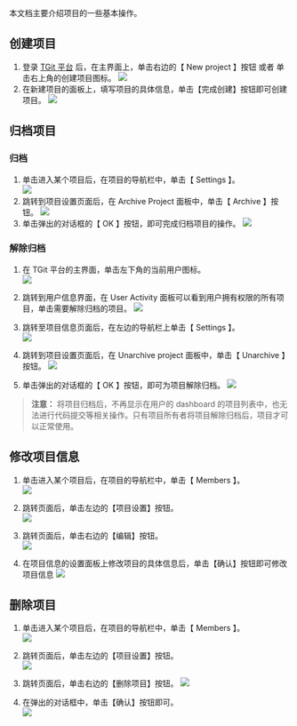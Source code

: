 本文档主要介绍项目的一些基本操作。

## 创建项目
1. 登录 [TGit 平台](https://git.tce.fsphere.cn/) 后，在主界面上，单击右边的【 New project 】按钮 或者 单击右上角的创建项目图标。
![](http://imgcache.tce.fsphere.cn/image/mc.qcloudimg.com/static/img/45b9ab618cd6317de92d6572a9976263/image.png)
2. 在新建项目的面板上，填写项目的具体信息，单击【完成创建】按钮即可创建项目。
![](http://imgcache.tce.fsphere.cn/image/mc.qcloudimg.com/static/img/7017962f922fb122ad3f87aa88465f1d/image.png)

## 归档项目
### 归档
1. 单击进入某个项目后，在项目的导航栏中，单击【 Settings 】。  
![](http://imgcache.tce.fsphere.cn/image/mc.qcloudimg.com/static/img/d9c3c555b25444e2b6bcfe83d01d41eb/image.png)
2. 跳转到项目设置页面后，在 Archive Project 面板中，单击【 Archive 】按钮。
![](http://imgcache.tce.fsphere.cn/image/mc.qcloudimg.com/static/img/6692d85a9647b72b7e34712798eccd4c/image.png)
3. 单击弹出的对话框的【 OK 】按钮，即可完成归档项目的操作。
![](http://imgcache.tce.fsphere.cn/image/mc.qcloudimg.com/static/img/d813d34c76bad6af1cc281985adade5d/image.png)

### 解除归档
1. 在 TGit 平台的主界面，单击左下角的当前用户图标。  
![](http://imgcache.tce.fsphere.cn/image/mc.qcloudimg.com/static/img/1a4586cfd298b1265c0a8444e18dcd5c/image.png)

2. 跳转到用户信息界面，在 User Activity 面板可以看到用户拥有权限的所有项目，单击需要解除归档的项目。
![](http://imgcache.tce.fsphere.cn/image/mc.qcloudimg.com/static/img/9e5a009663ba1784855df74d94448e13/image.png)

3. 跳转至项目信息页面后，在左边的导航栏上单击【 Settings 】。<br />
![](http://imgcache.tce.fsphere.cn/image/mc.qcloudimg.com/static/img/d9c3c555b25444e2b6bcfe83d01d41eb/image.png)

4. 跳转到项目设置页面后，在 Unarchive project 面板中，单击【 Unarchive 】按钮。
![](http://imgcache.tce.fsphere.cn/image/mc.qcloudimg.com/static/img/61e06d5c80cf40f3bb852a97847d3b54/image.png)

5. 单击弹出的对话框的【 OK 】按钮，即可为项目解除归档。
![](http://imgcache.tce.fsphere.cn/image/mc.qcloudimg.com/static/img/fe8f176e93fa9b4aa5bdb5e94d0b95bd/image.png)

> **注意：**
> 将项目归档后，不再显示在用户的 dashboard 的项目列表中，也无法进行代码提交等相关操作。只有项目所有者将项目解除归档后，项目才可以正常使用。

## 修改项目信息
1. 单击进入某个项目后，在项目的导航栏中，单击【 Members 】。  
![](http://imgcache.tce.fsphere.cn/image/mc.qcloudimg.com/static/img/79bfbe00f45f4c4480643485c25ebed6/image.png)

2. 跳转页面后，单击左边的【项目设置】按钮。<br />
![](http://imgcache.tce.fsphere.cn/image/mc.qcloudimg.com/static/img/f5b7f4d851b43614f0e576801ac8d4cc/image.png)

3. 跳转页面后，单击右边的【编辑】按钮。<br />
![](http://imgcache.tce.fsphere.cn/image/mc.qcloudimg.com/static/img/73425f0f7e7fcd457c6f27c6e113c838/image.png)
4. 在项目信息的设置面板上修改项目的具体信息后，单击【确认】按钮即可修改项目信息
![](http://imgcache.tce.fsphere.cn/image/mc.qcloudimg.com/static/img/6baf6d2ed35920d5ee58e00f9933644e/image.png)

## 删除项目
1. 单击进入某个项目后，在项目的导航栏中，单击【 Members 】。 <br />
![](http://imgcache.tce.fsphere.cn/image/mc.qcloudimg.com/static/img/79bfbe00f45f4c4480643485c25ebed6/image.png)

2. 跳转页面后，单击左边的【项目设置】按钮。<br />
![](http://imgcache.tce.fsphere.cn/image/mc.qcloudimg.com/static/img/f5b7f4d851b43614f0e576801ac8d4cc/image.png)

3. 跳转页面后，单击右边的【删除项目】按钮。
![](http://imgcache.tce.fsphere.cn/image/mc.qcloudimg.com/static/img/20e5d4963c1bb9338c783908ad69ad44/image.png)

4. 在弹出的对话框中，单击【确认】按钮即可。<br />
![](http://imgcache.tce.fsphere.cn/image/mc.qcloudimg.com/static/img/f5edbaa006062296f0ad835b2eb12136/image.png)
